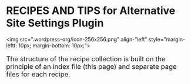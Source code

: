 # RECIPES AND TIPS for Alternative Site Settings Plugin

<img src=".wordpress-org/icon-256x256.png" align-"left" style="margin-leftt: 10px; margin-bottom: 10px;">
<p style="font-size: 18px">
The structure of the recipe collection is built on the principle of an index file (this page) and separate page files for each recipe.
</p>